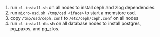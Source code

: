 1. run `cl-install.sh` on all nodes to install ceph and zlog dependencies.
2. run `micro-osd.sh /tmp/osd <iface>` to start a memstore osd.
3. copy `/tmp/osd/ceph.conf` to `/etc/ceph/ceph.conf` on all nodes
4. run `cl-install-db.sh` on all database nodes to install postgres,
   pg\_paxos, and pg\_zlos.
